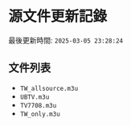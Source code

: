# 源文件更新記錄

最後更新時間: `2025-03-05 23:28:24`

## 文件列表
- `TW_allsource.m3u`
- `UBTV.m3u`
- `TV7708.m3u`
- `TW_only.m3u`
